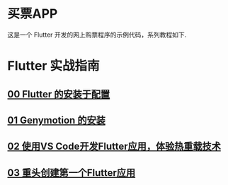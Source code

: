 # 买票APP

这是一个 Flutter 开发的网上购票程序的示例代码，系列教程如下.

# Flutter 实战指南

## [00 Flutter 的安装于配置](https://www.liuguodong.cn/2019/04/10/flutter-quick-start/)
## [01 Genymotion 的安装](https://www.liuguodong.cn/2019/04/16/setup-genymotion/)
## [02 使用VS Code开发Flutter应用，体验热重载技术](https://www.liuguodong.cn/2019/04/17/flutter-hot-reload/)
## [03 重头创建第一个Flutter应用](https://www.liuguodong.cn/2019/04/17/first-flutter-app/)

